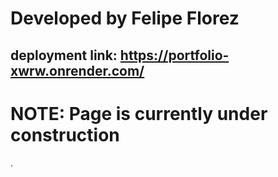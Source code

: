 <h1> Developed by Felipe Florez </h1>

deployment link: https://portfolio-xwrw.onrender.com/ 
---------

<h1> NOTE: Page is currently under construction</h1>.